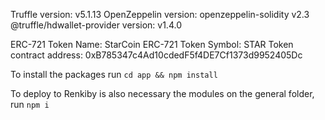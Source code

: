 Truffle version: v5.1.13
OpenZeppelin version: openzeppelin-solidity v2.3
@truffle/hdwallet-provider version: v1.4.0

ERC-721 Token Name: StarCoin
ERC-721 Token Symbol: STAR
Token contract address: 0xB785347c4Ad10cdedF5f4DE7Cf1373d9952405Dc

To install the packages run `cd app && npm install`

To deploy to Renkiby is also necessary the modules on the general folder, run `npm i`

